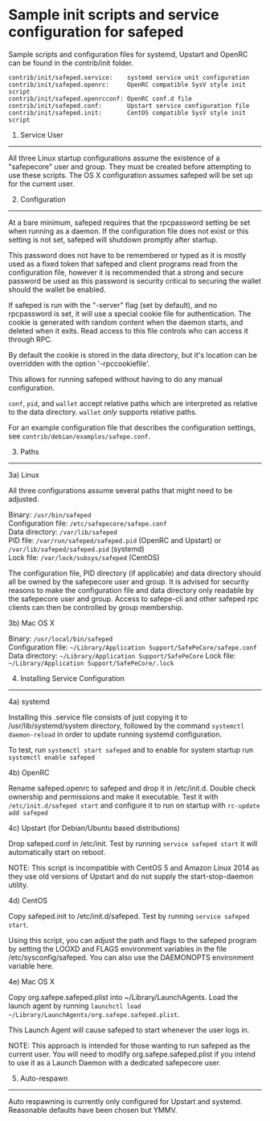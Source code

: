 Sample init scripts and service configuration for safeped
==========================================================

Sample scripts and configuration files for systemd, Upstart and OpenRC
can be found in the contrib/init folder.

    contrib/init/safeped.service:    systemd service unit configuration
    contrib/init/safeped.openrc:     OpenRC compatible SysV style init script
    contrib/init/safeped.openrcconf: OpenRC conf.d file
    contrib/init/safeped.conf:       Upstart service configuration file
    contrib/init/safeped.init:       CentOS compatible SysV style init script

1. Service User
---------------------------------

All three Linux startup configurations assume the existence of a "safepecore" user
and group.  They must be created before attempting to use these scripts.
The OS X configuration assumes safeped will be set up for the current user.

2. Configuration
---------------------------------

At a bare minimum, safeped requires that the rpcpassword setting be set
when running as a daemon.  If the configuration file does not exist or this
setting is not set, safeped will shutdown promptly after startup.

This password does not have to be remembered or typed as it is mostly used
as a fixed token that safeped and client programs read from the configuration
file, however it is recommended that a strong and secure password be used
as this password is security critical to securing the wallet should the
wallet be enabled.

If safeped is run with the "-server" flag (set by default), and no rpcpassword is set,
it will use a special cookie file for authentication. The cookie is generated with random
content when the daemon starts, and deleted when it exits. Read access to this file
controls who can access it through RPC.

By default the cookie is stored in the data directory, but it's location can be overridden
with the option '-rpccookiefile'.

This allows for running safeped without having to do any manual configuration.

`conf`, `pid`, and `wallet` accept relative paths which are interpreted as
relative to the data directory. `wallet` *only* supports relative paths.

For an example configuration file that describes the configuration settings,
see `contrib/debian/examples/safepe.conf`.

3. Paths
---------------------------------

3a) Linux

All three configurations assume several paths that might need to be adjusted.

Binary:              `/usr/bin/safeped`  
Configuration file:  `/etc/safepecore/safepe.conf`  
Data directory:      `/var/lib/safeped`  
PID file:            `/var/run/safeped/safeped.pid` (OpenRC and Upstart) or `/var/lib/safeped/safeped.pid` (systemd)  
Lock file:           `/var/lock/subsys/safeped` (CentOS)  

The configuration file, PID directory (if applicable) and data directory
should all be owned by the safepecore user and group.  It is advised for security
reasons to make the configuration file and data directory only readable by the
safepecore user and group.  Access to safepe-cli and other safeped rpc clients
can then be controlled by group membership.

3b) Mac OS X

Binary:              `/usr/local/bin/safeped`  
Configuration file:  `~/Library/Application Support/SafePeCore/safepe.conf`  
Data directory:      `~/Library/Application Support/SafePeCore`
Lock file:           `~/Library/Application Support/SafePeCore/.lock`

4. Installing Service Configuration
-----------------------------------

4a) systemd

Installing this .service file consists of just copying it to
/usr/lib/systemd/system directory, followed by the command
`systemctl daemon-reload` in order to update running systemd configuration.

To test, run `systemctl start safeped` and to enable for system startup run
`systemctl enable safeped`

4b) OpenRC

Rename safeped.openrc to safeped and drop it in /etc/init.d.  Double
check ownership and permissions and make it executable.  Test it with
`/etc/init.d/safeped start` and configure it to run on startup with
`rc-update add safeped`

4c) Upstart (for Debian/Ubuntu based distributions)

Drop safeped.conf in /etc/init.  Test by running `service safeped start`
it will automatically start on reboot.

NOTE: This script is incompatible with CentOS 5 and Amazon Linux 2014 as they
use old versions of Upstart and do not supply the start-stop-daemon utility.

4d) CentOS

Copy safeped.init to /etc/init.d/safeped. Test by running `service safeped start`.

Using this script, you can adjust the path and flags to the safeped program by
setting the LOOXD and FLAGS environment variables in the file
/etc/sysconfig/safeped. You can also use the DAEMONOPTS environment variable here.

4e) Mac OS X

Copy org.safepe.safeped.plist into ~/Library/LaunchAgents. Load the launch agent by
running `launchctl load ~/Library/LaunchAgents/org.safepe.safeped.plist`.

This Launch Agent will cause safeped to start whenever the user logs in.

NOTE: This approach is intended for those wanting to run safeped as the current user.
You will need to modify org.safepe.safeped.plist if you intend to use it as a
Launch Daemon with a dedicated safepecore user.

5. Auto-respawn
-----------------------------------

Auto respawning is currently only configured for Upstart and systemd.
Reasonable defaults have been chosen but YMMV.
